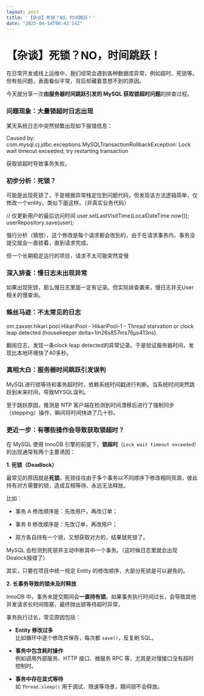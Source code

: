 ```yaml
---
layout: post
title: '【杂谈】死锁？NO，时间跳跃！'
date: "2025-04-14T00:42:14Z"
---
```

【杂谈】死锁？NO，时间跳跃！
===============

在日常开发或线上运维中，我们经常会遇到各种数据库异常，例如超时、死锁等。但有些问题，表面看似平常，背后却藏着意想不到的原因。

今天就分享一次**由服务器时间跳跃引发的 MySQL 获取锁超时问题**的排查过程。

### 问题现象：大量锁超时日志出现

某天系统日志中突然频繁出现如下报错信息：

Caused by: com.mysql.cj.jdbc.exceptions.MySQLTransactionRollbackException: Lock wait timeout exceeded; try restarting transaction

获取锁超时导致事务失败。

### 初步分析：死锁？

可能是出现死锁了，于是根据异常栈定位到问题代码，但发现该方法逻辑简单，仅修改一个entity，类似下面这样。（非真实业务代码）

// 仅更新用户的最后访问时间
user.setLastVisitTime(LocalDateTime.now());
userRepository.save(user);

强行分析（猜想），这个修改是每个请求都会改到的，由于在请求事务内，事务没提交就会一直锁着，直到请求完成。

但一个长期稳定运行的项目，请求不太可能突然变慢

### 深入排查：慢日志未出现异常

如果出现死锁，那么慢日志里面一定有记录。但实际排查袭来，慢日志并无User相关的慢查询。

### 蛛丝马迹：不太常见的日志

om.zaxxer.hikari.pool.HikariPool - HikariPool-1 - Thread starvation or clock leap detected (housekeeper delta=1m26s857ms76µs413ns).

翻阅日志，发现一条clock leap detected的异常记录。于是验证服务器时间，发现比本地环境快了40多秒。

### 真相大白：服务器时间跳跃引发误判

MySQL进行锁等待和事务超时时，依赖系统时间戳进行判断。当系统时间突然跳跃到未来时间，导致MYSQL误判。

至于跳跃原因，推测是 NTP 客户端在检测到时间漂移后进行了强制同步（stepping）操作，瞬间将时间快进了几十秒。

### 更近一步：有哪些操作会导致获取锁超时？

在 MySQL 使用 InnoDB 引擎的前提下，**锁超时**（`Lock wait timeout exceeded`）的出现通常有两个主要诱因：

**1\. 死锁（Deadlock）**

最常见的原因就是**死锁**。死锁往往由于多个事务以不同顺序下修改相同资源，彼此持有对方需要的锁，造成互相等待、永远无法释放。

比如：

*   事务 A 修改顺序是：先改用户，再改订单；
    
*   事务 B 修改顺序是：先改订单，再改用户；
    
*   双方各自持有一个锁，又想获取对方的，结果就死锁了。
    

MySQL 会检测到死锁并主动中断其中一个事务。（这时候日志里就会出现Dealock报错了）

其实，只要在项目中统一规定 Entity 的修改顺序，大部分死锁是可以避免的。

**2\. 长事务导致的锁未及时释放**

InnoDB 中，事务未提交期间会**一直持有锁**。如果事务执行时间过长，会导致其他并发请求长时间阻塞，最终抛出锁等待超时异常。

事务执行过长，常见原因包括：

*   **Entity 修改过多**  
    比如循环中逐个修改并保存，每次都 `save()`，反复刷 SQL。
    
*   **事务中包含耗时操作**  
    例如调用外部服务、HTTP 接口、微服务 RPC 等，尤其是对慢接口没有超时控制时。
    
*   **事务中存在显式等待**  
    如 `Thread.sleep()` 用于调试、限速等场景，期间锁不会释放。